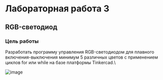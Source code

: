 # Лабораторная работа 3
## RGB-светодиод

### Цель работы
Разработать программу управления RGB-светодиодом для плавного включения-выключения минимум 5 различных цветов с применением циклов for или while на базе платформы Tinkercad.\

![image](https://github.com/belvasevg/Programming-of-microcontrollers-SUAI-/assets/62217397/b4881103-7df1-45e7-b04d-dfd457e24633)
